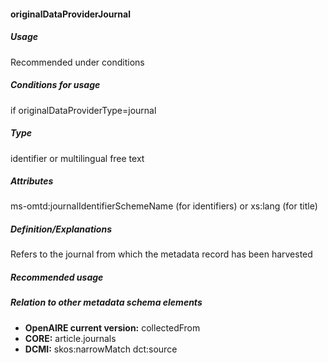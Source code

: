 #### originalDataProviderJournal
##### Usage
Recommended under conditions
##### Conditions for usage
if originalDataProviderType=journal
##### Type
identifier or multilingual free text
##### Attributes
ms-omtd:journalIdentifierSchemeName (for identifiers) or xs:lang (for title)
##### Definition/Explanations
Refers to the journal from which the metadata record has been harvested
##### Recommended usage
##### Relation to other metadata schema elements
* **OpenAIRE current version:** collectedFrom
* **CORE:** article.journals
* **DCMI:** skos:narrowMatch dct:source
